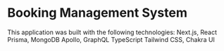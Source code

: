 # Booking Management System

This application was built with the following technologies:
Next.js, React
Prisma, MongoDB
Apollo, GraphQL
TypeScript
Tailwind CSS, Chakra UI

